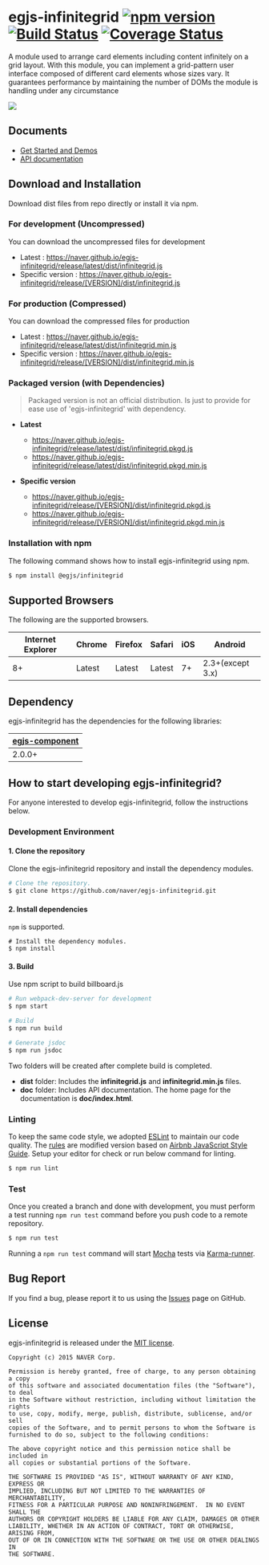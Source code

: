 # egjs-infinitegrid [![npm version](https://badge.fury.io/js/%40egjs%2Finfinitegrid.svg)](https://badge.fury.io/js/%40egjs%2Finfinitegrid) [![Build Status](https://travis-ci.org/naver/egjs-infinitegrid.svg?branch=master)](https://travis-ci.org/naver/egjs-infinitegrid) [![Coverage Status](https://coveralls.io/repos/github/naver/egjs-infinitegrid/badge.svg?branch=master)](https://coveralls.io/github/naver/egjs-infinitegrid?branch=master)

A module used to arrange card elements including content infinitely on a grid layout. With this module, you can implement a grid-pattern user interface composed of different card elements whose sizes vary. It guarantees performance by maintaining the number of DOMs the module is handling under any circumstance

![](//naver.github.io/egjs-infinitegrid/assets/image/infinitegrid.gif)

## Documents
- [Get Started and Demos](https://naver.github.io/egjs-infinitegrid/)
- [API documentation](https://naver.github.io/egjs-infinitegrid/release/latest/doc/)

## Download and Installation

Download dist files from repo directly or install it via npm. 

### For development (Uncompressed)

You can download the uncompressed files for development

- Latest : https://naver.github.io/egjs-infinitegrid/release/latest/dist/infinitegrid.js
- Specific version : https://naver.github.io/egjs-infinitegrid/release/[VERSION]/dist/infinitegrid.js

### For production (Compressed)

You can download the compressed files for production

- Latest : https://naver.github.io/egjs-infinitegrid/release/latest/dist/infinitegrid.min.js
- Specific version : https://naver.github.io/egjs-infinitegrid/release/[VERSION]/dist/infinitegrid.min.js

### Packaged version (with Dependencies)
> Packaged version is not an official distribution.
> Is just to provide for ease use of 'egjs-infinitegrid' with dependency.

 - **Latest**
    - https://naver.github.io/egjs-infinitegrid/release/latest/dist/infinitegrid.pkgd.js
    - https://naver.github.io/egjs-infinitegrid/release/latest/dist/infinitegrid.pkgd.min.js

 - **Specific version**
    - https://naver.github.io/egjs-infinitegrid/release/[VERSION]/dist/infinitegrid.pkgd.js
    - https://naver.github.io/egjs-infinitegrid/release/[VERSION]/dist/infinitegrid.pkgd.min.js

### Installation with npm

The following command shows how to install egjs-infinitegrid using npm.

```bash
$ npm install @egjs/infinitegrid
```


## Supported Browsers
The following are the supported browsers.

|Internet Explorer|Chrome|Firefox|Safari|iOS|Android|
|---|---|---|---|---|---|
|8+|Latest|Latest|Latest|7+|2.3+(except 3.x)|

## Dependency

egjs-infinitegrid has the dependencies for the following libraries:

|[egjs-component](http://github.com/naver/egjs/egjs-component)|
|----|
|2.0.0+|


## How to start developing egjs-infinitegrid?

For anyone interested to develop egjs-infinitegrid, follow the instructions below.

### Development Environment

#### 1. Clone the repository

Clone the egjs-infinitegrid repository and install the dependency modules.

```bash
# Clone the repository.
$ git clone https://github.com/naver/egjs-infinitegrid.git
```

#### 2. Install dependencies
`npm` is supported.

```
# Install the dependency modules.
$ npm install
```

#### 3. Build

Use npm script to build billboard.js

```bash
# Run webpack-dev-server for development
$ npm start

# Build
$ npm run build

# Generate jsdoc
$ npm run jsdoc
```

Two folders will be created after complete build is completed.

- **dist** folder: Includes the **infinitegrid.js** and **infinitegrid.min.js** files.
- **doc** folder: Includes API documentation. The home page for the documentation is **doc/index.html**.

### Linting

To keep the same code style, we adopted [ESLint](http://eslint.org/) to maintain our code quality. The [rules](https://github.com/naver/eslint-config-naver/tree/master/rules) are modified version based on [Airbnb JavaScript Style Guide](https://github.com/airbnb/javascript).
Setup your editor for check or run below command for linting.

```bash
$ npm run lint
```

### Test

Once you created a branch and done with development, you must perform a test running `npm run test` command before you push code to a remote repository.

```bash
$ npm run test
```
Running a `npm run test` command will start [Mocha](https://mochajs.org/) tests via [Karma-runner](https://karma-runner.github.io/).


## Bug Report

If you find a bug, please report it to us using the [Issues](https://github.com/naver/egjs-infinitegrid/issues) page on GitHub.


## License
egjs-infinitegrid is released under the [MIT license](http://naver.github.io/egjs/license.txt).


```
Copyright (c) 2015 NAVER Corp.

Permission is hereby granted, free of charge, to any person obtaining a copy
of this software and associated documentation files (the "Software"), to deal
in the Software without restriction, including without limitation the rights
to use, copy, modify, merge, publish, distribute, sublicense, and/or sell
copies of the Software, and to permit persons to whom the Software is
furnished to do so, subject to the following conditions:

The above copyright notice and this permission notice shall be included in
all copies or substantial portions of the Software.

THE SOFTWARE IS PROVIDED "AS IS", WITHOUT WARRANTY OF ANY KIND, EXPRESS OR
IMPLIED, INCLUDING BUT NOT LIMITED TO THE WARRANTIES OF MERCHANTABILITY,
FITNESS FOR A PARTICULAR PURPOSE AND NONINFRINGEMENT.  IN NO EVENT SHALL THE
AUTHORS OR COPYRIGHT HOLDERS BE LIABLE FOR ANY CLAIM, DAMAGES OR OTHER
LIABILITY, WHETHER IN AN ACTION OF CONTRACT, TORT OR OTHERWISE, ARISING FROM,
OUT OF OR IN CONNECTION WITH THE SOFTWARE OR THE USE OR OTHER DEALINGS IN
THE SOFTWARE.
```
